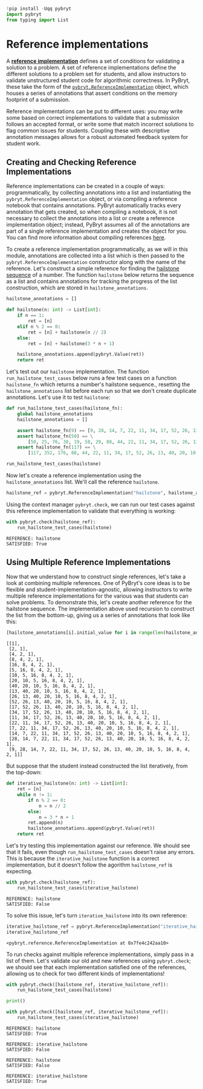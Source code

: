 ```python
!pip install -Uqq pybryt
import pybryt
from typing import List
```

# Reference implementations

A [**reference implementation**](https://microsoft.github.io/pybryt/html/reference_implementations.html) defines a set of conditions for validating a solution to a problem. A set of reference implementations define the different solutions to a problem set for students, and allow instructors to validate unstructured student code for algorithmic correctness. In PyBryt, these take the form of the [`pybryt.ReferenceImplementation`](https://microsoft.github.io/pybryt/html/api_reference.html#pybryt.reference.ReferenceImplementation) object, which houses a series of annotations that assert conditions on the memory footprint of a submission.

Reference implementations can be put to different uses: you may write some based on correct implementations to validate that a submission follows an accepted format, or write some that match incorrect solutions to flag common issues for students. Coupling these with descriptive annotation messages allows for a robust automated feedback system for student work.

## Creating and Checking Reference Implementations

Reference implementations can be created in a couple of ways: programmatically, by collecting annotations into a list and instantiating the `pybryt.ReferenceImplementation` object, or via compiling a reference notebook that contains annotations. PyBryt automatically tracks every annotation that gets created, so when compiling a notebook, it is not necessary to collect the annotations into a list or create a reference implementation object; instead, PyBryt assumes all of the annotations are part of a single reference implementation and creates the object for you. You can find more information about compiling references [here](https://microsoft.github.io/pybryt/html/reference_implementations.html#automatic-reference-creation).

To create a reference implementation programmatically, as we will in this module, annotations are collected into a list which is then passed to the `pybryt.ReferenceImplementation` constructor along with the name of the reference. Let's construct a simple reference for finding the [hailstone sequence](https://en.wikipedia.org/wiki/Collatz_conjecture) of a number. The function `hailstone` below returns the sequence as a list and contains annotations for tracking the progress of the list construction, which are stored in `hailstone_annotations`.


```python
hailstone_annotations = []

def hailstone(n: int) -> List[int]:
    if n == 1:
        ret = [n]
    elif n % 2 == 0:
        ret = [n] + hailstone(n // 2)
    else:
        ret = [n] + hailstone(3 * n + 1)

    hailstone_annotations.append(pybryt.Value(ret))
    return ret
```

Let's test out our `hailstone` implementation. The function `run_hailstone_test_cases` below runs a few test cases on a function `hailstone_fn` which returns a number's hailstone sequence., resetting the `hailstone_annotations` list before each run so that we don't create duplicate annotations. Let's use it to test `hailstone`:


```python
def run_hailstone_test_cases(hailstone_fn):
    global hailstone_annotations
    hailstone_annotations = []

    assert hailstone_fn(9) == [9, 28, 14, 7, 22, 11, 34, 17, 52, 26, 13, 40, 20, 10, 5, 16, 8, 4, 2, 1]
    assert hailstone_fn(50) == \
        [50, 25, 76, 38, 19, 58, 29, 88, 44, 22, 11, 34, 17, 52, 26, 13, 40, 20, 10, 5, 16, 8, 4, 2, 1]
    assert hailstone_fn(117) == \
        [117, 352, 176, 88, 44, 22, 11, 34, 17, 52, 26, 13, 40, 20, 10, 5, 16, 8, 4, 2, 1]

run_hailstone_test_cases(hailstone)
```

Now let's create a reference implementation using the `hailstone_annotations` list. We'll call the reference `hailstone`.


```python
hailstone_ref = pybryt.ReferenceImplementation("hailstone", hailstone_annotations)
```

Using the context manager `pybryt.check`, we can run our test cases against this reference implementation to validate that everything is working:


```python
with pybryt.check(hailstone_ref):
    run_hailstone_test_cases(hailstone)
```

    REFERENCE: hailstone
    SATISFIED: True


## Using Multiple Reference Implementations

Now that we understand how to construct single references, let's take a look at combining multiple references. One of PyBryt's core ideas is to be flexible and student-implementation-agnostic, allowing instructors to write multiple reference implementations for the various was that students can solve problems. To demonstrate this, let's create another reference for the hailstone sequence. The implementation above used recursion to construct the list from the bottom-up, giving us a series of annotations that look like this:


```python
[hailstone_annotations[i].initial_value for i in range(len(hailstone_annotations)) if i < 20]
```




    [[1],
     [2, 1],
     [4, 2, 1],
     [8, 4, 2, 1],
     [16, 8, 4, 2, 1],
     [5, 16, 8, 4, 2, 1],
     [10, 5, 16, 8, 4, 2, 1],
     [20, 10, 5, 16, 8, 4, 2, 1],
     [40, 20, 10, 5, 16, 8, 4, 2, 1],
     [13, 40, 20, 10, 5, 16, 8, 4, 2, 1],
     [26, 13, 40, 20, 10, 5, 16, 8, 4, 2, 1],
     [52, 26, 13, 40, 20, 10, 5, 16, 8, 4, 2, 1],
     [17, 52, 26, 13, 40, 20, 10, 5, 16, 8, 4, 2, 1],
     [34, 17, 52, 26, 13, 40, 20, 10, 5, 16, 8, 4, 2, 1],
     [11, 34, 17, 52, 26, 13, 40, 20, 10, 5, 16, 8, 4, 2, 1],
     [22, 11, 34, 17, 52, 26, 13, 40, 20, 10, 5, 16, 8, 4, 2, 1],
     [7, 22, 11, 34, 17, 52, 26, 13, 40, 20, 10, 5, 16, 8, 4, 2, 1],
     [14, 7, 22, 11, 34, 17, 52, 26, 13, 40, 20, 10, 5, 16, 8, 4, 2, 1],
     [28, 14, 7, 22, 11, 34, 17, 52, 26, 13, 40, 20, 10, 5, 16, 8, 4, 2, 1],
     [9, 28, 14, 7, 22, 11, 34, 17, 52, 26, 13, 40, 20, 10, 5, 16, 8, 4, 2, 1]]



But suppose that the student instead constructed the list iteratively, from the top-down:


```python
def iterative_hailstone(n: int) -> List[int]:
    ret = [n]
    while n != 1:
        if n % 2 == 0:
            n = n // 2
        else:
            n = 3 * n + 1
        ret.append(n)
        hailstone_annotations.append(pybryt.Value(ret))
    return ret
```

Let's try testing this implementation against our reference. We should see that it fails, even though `run_hailstone_test_cases` doesn't raise any errors. This is because the `iterative_hailstone` function is a correct implementation, but it doesn't follow the agorithm `hailstone_ref` is expecting.


```python
with pybryt.check(hailstone_ref):
    run_hailstone_test_cases(iterative_hailstone)
```

    REFERENCE: hailstone
    SATISFIED: False


To solve this issue, let's turn `iterative_hailstone` into its own reference:


```python
iterative_hailstone_ref = pybryt.ReferenceImplementation("iterative_hailstone", hailstone_annotations)
iterative_hailstone_ref
```




    <pybryt.reference.ReferenceImplementation at 0x7fe4c242aa10>



To run checks against multiple reference implementations, simply pass in a list of them. Let's validate our old and new references using `pybryt.check`; we should see that each implementation satisfied one of the references, allowing us to check for two different kinds of implementations!


```python
with pybryt.check([hailstone_ref, iterative_hailstone_ref]):
    run_hailstone_test_cases(hailstone)

print()

with pybryt.check([hailstone_ref, iterative_hailstone_ref]):
    run_hailstone_test_cases(iterative_hailstone)
```

    REFERENCE: hailstone
    SATISFIED: True
    
    REFERENCE: iterative_hailstone
    SATISFIED: False
    
    REFERENCE: hailstone
    SATISFIED: False
    
    REFERENCE: iterative_hailstone
    SATISFIED: True

